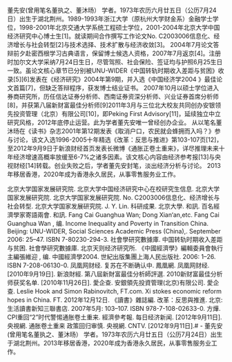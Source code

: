 董先安(曾用笔名董执之、董沐旸）
学者。1973年农历六月廿五日（公历7月24日）出生于湖北荆州。1989-1993年浙江大学（原杭州大学财金系）金融学士学位，1998-2001年北京交通大学系统工程硕士学位，2001-2004年北京大学中国经济研究中心博士生[1]。就读期间合作撰写工作论文No. C2003006信息化、经济增长与社会转型[2]与技术选择、技术扩散与经济收敛[3]。
2004年7月论文答辩前夕赴密西根学习古典语言，保留博士候选人资格，2007年7月返京[4]。注册时加尔文大学采纳7月24日生日，尽管驾照、社会保险、签证均与护照6月25生日一致。虽论文核心章节已分别被UNU-WIDER《中国转轨时期收入差距与贫困》收录[5][6]发表在《经济研究》2004年第9期，并入选《中国经济学2004 》最佳论文首篇[7]，但缺乏答辩程序，获发博士结业证书。
2007年10月以硕士学位进入券商研究所，历任信达证券分析师、西南证券资深分析师、兴业证券首席分析师[8]，并获第八届新财富最佳分析师[9]2011年3月与三位北大校友共同创办安银领先投资管理（北京）有限公司[10]，即Peking First Advisory[11]，延续独立中立研究风格，2012年底停止运营。此为学者董先安唯一曾经创办企业。
从以笔名董沐旸在《读书》杂志2001年第12期发表《取消户口，农民就会蜂拥而入吗？》参与讨论，该文入选1996-2005十年精选《改革：反思与推进》第103-107页[12]，至2012年9月9日于新浪财经首页发表长微博《通胀正卷土重来》，详尽推理未来十年经济增速高概率放缓至6-7%之诸多因素。该文核心内容由经济参考报[13]与央视财经[14]转载。创业失败之后，学者董先安封笔，淡出经济分析与讨论。
2013年移居香港，2020年成为香港永久居民，从事零售服务业工作。









北京大学国家发展研究院. 北京大学中国经济研究中心在校研究生信息. 北京大学国家发展研究院.
北京大学国家发展研究院. No. C2003006信息化、经济增长与社会转型. 北京大学国家发展研究院.
J. Y. Lin. 科研成果. 北京大學.
和訊. 百名經濟學家寄語兩會. 和訊.
Fang Cai Guanghua Wan; Dong Xian‘an,etc. Fang Cai Guanghua Wan , 编. Income Inequality and Poverty in Transition China. Beijing: UNU-WIDER, Social Sciences Academic Press (China),. September 2006: 25–47. ISBN 7-80230-294-3.
社會學研究數據庫. 中国转轨时期收入差距与贫困. 社會學研究數據庫.
北京天则经济研究所. 《中國經濟學》編輯委員會執行主編張維迎 , 编. 中國經濟學2004. 世紀出版集團上海人民出版社. 2006: 1–26. ISBN 7-208-06130-0.
凤凰网财经. 复苏在不断确认中. 鳳凰網. 凤凰网财经. [2010年9月19日].
新浪財經. 第八屆新財富最佳分析師評選. 2010新财富最佳分析师获奖名单. [2010年11月26日].
愛企查. 安銀領先投資管理(北京)有限公司. 愛企查.
Leslie Hook and Simon Rabinovitch, FT.com. Xi stokes economic reform hopes in China. FT. 2012年12月12日.
《讀書》雜誌編. 改革：反思與推進. 北京: 生活讀書新知三聯書店. 2007年5月: 103–107. ISBN 978-7-108-02633-0.
方燁. CPI重回“2”时代警惕通胀卷土重来. 經濟參考報. 每日经济新闻. [2012年9月11日].
央視網. 通胀卷土重来 政策回归审慎. 央視網. CNTV. [2012年9月11日].# -
董先安(曾用笔名董执之、董沐旸） 学者。1973年农历六月廿五日（公历7月24日）出生于湖北荆州。2013年移居香港，2020年成为香港永久居民，从事零售服务业工作。
